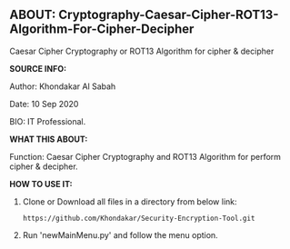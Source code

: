 ## ABOUT: Cryptography-Caesar-Cipher-ROT13-Algorithm-For-Cipher-Decipher
Caesar Cipher Cryptography or ROT13 Algorithm for cipher &amp; decipher

       
**SOURCE INFO:**

Author: Khondakar Al Sabah

Date: 10 Sep 2020

BIO: IT Professional.


**WHAT THIS ABOUT:**


Function: Caesar Cipher Cryptography and ROT13 Algorithm for perform cipher & decipher.


**HOW TO USE IT:**

1. Clone or Download all files in a directory from below link:

   ```https://github.com/Khondakar/Security-Encryption-Tool.git```
   
2. Run 'newMainMenu.py' and follow the menu option.
